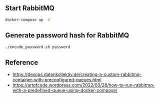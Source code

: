 ## Start RabbitMQ
```bash
docker-compose up -d
```

## Generate password hash for RabbitMQ
```bash
./encode_password.sh password
```

## Reference
* https://devops.datenkollektiv.de/creating-a-custom-rabbitmq-container-with-preconfigured-queues.html
* https://artofcode.wordpress.com/2022/03/28/how-to-run-rabbitmq-with-a-predefined-queue-using-docker-compose/